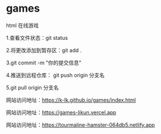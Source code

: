 # games
html 在线游戏

1.查看文件状态：git status

2.将更改添加到暂存区：git add .

3.git commit -m "你的提交信息"

4.推送到远程仓库： git push origin 分支名

5.git pull origin 分支名

网站访问地址：https://k-lk.github.io/games/index.html

网站访问地址：https://games-likun.vercel.app

网站访问地址：https://tourmaline-hamster-064db5.netlify.app